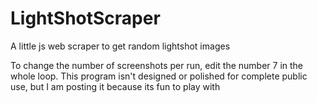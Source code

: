 # LightShotScraper
A little js web scraper to get random lightshot images

To change the number of screenshots per run, edit the number 7 in the whole loop. This program isn't designed or polished for complete public use, but I am posting it because its fun to play with
